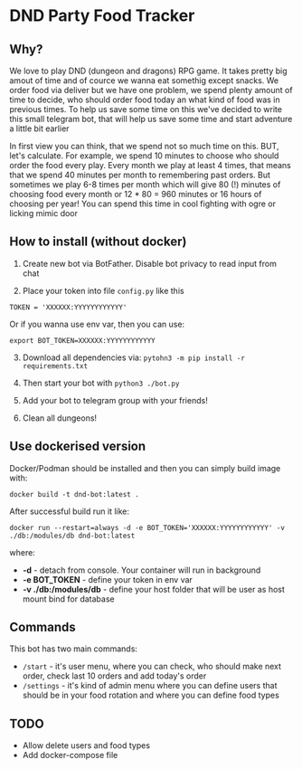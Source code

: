 #  DND Party Food Tracker

## Why?

We love to play DND (dungeon and dragons) RPG game. It takes pretty big amout of time and of cource we wanna eat somethig except snacks. We order food via deliver but we have one problem, we spend plenty amount of time to decide, who should order food today an what kind of food was in previous times. To help us save some time on this we've decided to write this small telegram bot, that will help us save some time and start adventure a little bit earlier

In first view you can think, that we spend not so much time on this. BUT, let's calculate. For example, we spend 10 minutes to choose who should order the food every play. Every month we play at least 4 times, that means that we spend 40 minutes per month to remembering past orders. But sometimes we play 6-8 times per month which will give 80 (!) minutes of choosing food every month or 12 * 80 = 960 minutes or 16 hours of choosing per year! You can spend this time in cool fighting with ogre or licking mimic door

## How to install (without docker)

1. Create new bot via BotFather. Disable bot privacy to read input from chat

2. Place your token into file `config.py` like this

```TOKEN = 'XXXXXX:YYYYYYYYYYYY'```

Or if you wanna use env var, then you can use:

```export BOT_TOKEN=XXXXXX:YYYYYYYYYYYY```

3. Download all dependencies via: ```pytohn3 -m pip install -r requirements.txt```

4. Then start your bot with ```python3 ./bot.py```

5. Add your bot to telegram group with your friends!

6. Clean all dungeons!

## Use dockerised version

Docker/Podman should be installed and then you can simply build image with:

```docker build -t dnd-bot:latest .```

After successful build run it like:

```docker run --restart=always -d -e BOT_TOKEN='XXXXXX:YYYYYYYYYYYY' -v ./db:/modules/db dnd-bot:latest```

where:

 * **-d** - detach from console. Your container will run in background
 * **-e BOT_TOKEN** - define your token in env var
 * **-v ./db:/modules/db** - define your host folder that will be user as host mount bind for database 


## Commands

This bot has two main commands:

 * ```/start``` - it's user menu, where you can check, who should make next order, check last 10 orders and add today's order
 * ```/settings``` - it's kind of admin menu where you can define users that should be in your food rotation and where you can define food types

## TODO

 * Allow delete users and food types
 * Add docker-compose file
